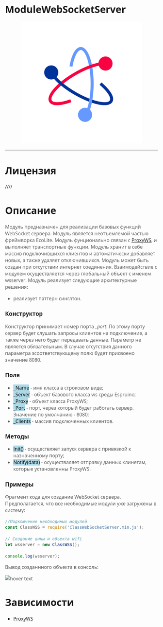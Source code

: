 <div style = "font-family: 'Open Sans', sans-serif; font-size: 16px">

# ModuleWebSocketServer
<p align="center">
  <img src="./res/logo.png" width="400" title="hover text">
</p>

-----------------

# Лицензия
////

# Описание
<div style = "color: #555">

Модуль предназначен для реализации базовых функций WebSocket сервера. Модуль является неотъемлемой частью фреймворка EcoLite. Модуль фунционально связан с [ProxyWS](https://github.com/Konkery/ModuleProxyWS/blob/main/README.md), и выполняет транспортные функции. Модуль хранит в себе массив подключившихся клиентов и автоматически добавляет новых, а также удаляет отключившихся. Модуль может быть создан при отсутствии интернет соединения. Взаимодействие с модулем осуществляется через глобальный объект с именем wsserver. Модуль реализует следующие архитектурные решения:
- реализует паттерн синглтон.
</div>

### Конструктор
<div style = "color: #555">

Конструктор принимает номер порта *_port*. По этому порту сервер будет слушать запросы клиентов на подключение, а также через него будет передавать данные. Параметр не является обязательным. В случае отсутствия данного параметра зсоответствующему полю будет присвоено значение 8080.
</div>

### Поля
<div style = "color: #555">

- <mark style="background-color: lightblue">_Name</mark> - имя класса в строковом виде;
- <mark style="background-color: lightblue">_Server</mark> - объект базового класса ws среды Espruino;
- <mark style="background-color: lightblue">_Proxy</mark> - объект класса ProxyWS;
- <mark style="background-color: lightblue">_Port</mark> - порт, через который будет работать сервер. Значение по умолчанию - 8080;
- <mark style="background-color: lightblue">_Clients</mark> - массив подключенных клиентов.
</div>

### Методы
<div style = "color: #555">

- <mark style="background-color: lightblue">Init()</mark> - осуществляет запуск сервера с привязкой к назначенному порту;
- <mark style="background-color: lightblue">Notify(data)</mark> - осуществаляет отправку данных клинетам, которые установленны ProxyWS.
</div>

### Примеры
<div style = "color: #555; font-size: 16px">

Фрагмент кода для создание WebSocket сервера. Предполагается, что все необходимые модули уже загружены в систему:
```js
//Подключение необходимых модулей
const ClassWSS = require('ClassWebSocketServer.min.js');

// Создание шины и объекта wifi
let wsserver = new ClassWSS();

console.log(wsserver);
```
Вывод созданнного объекта в консоль:
<p align="left">
  <img src="./res/output.png" title="hover text">
</p>
</div>

# Зависимости
- [ProxyWS](https://github.com/Konkery/ModuleProxyWS/blob/main/README.md)
</div>

